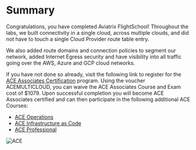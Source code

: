 # Summary  

Congratulations, you have completed Aviatrix FlightSchool!  Throughout the labs, we built connectivity in a single cloud, across multiple clouds, and did not have to touch a single Cloud Provider route table entry.  

We also added route domains and connection policies to segment our network, added Internet Egress security and have visibility into all traffic going over the AWS, Azure and GCP cloud networks.  

If you have not done so already, visit the following link to register for the [ACE Associates Certification](https://aviatrix.teachable.com/) program.  Using the voucher ACEMULTICLOUD, you can waive the ACE Associates Course and Exam cost of $1079.  Upon successful completion you will become ACE Associates certified and can then participate in the following additional ACE Courses:

* [ACE Operations](https://aviatrix.com/ace/)
* [ACE Infrastructure as Code](https://aviatrix.com/ace/)
* [ACE Professional](https://aviatrix.com/ace/)

![ACE](../images/ace.png) 